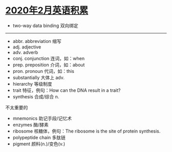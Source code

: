 # [2020年2月英语积累](/2020/02/monthly_english.md)

- two-way data binding 双向绑定

---

- abbr. abbreviation 缩写
- adj. adjective
- adv. adverb
- conj. conjunction 连词，如：when
- prep. preposition 介词，如：about
- pron. pronoun 代词，如：this
- substantially 大体上 adv.
- hierarchy 等级制度
- trait 特征，例句：How can the DNA result in a trait?
- synthesis 合成/综合 n.

<i class="fa fa-hashtag"></i>
不太重要的

- mnemonics 助记手段/记忆术
- enzymes 酶/酵素
- ribosome 核糖体，例句：The ribosome is the site of protein synthesis.
- polypeptide chain 多肽链
- pigment 颜料(n.)/变色(v.)